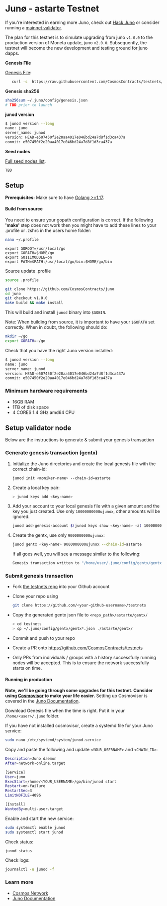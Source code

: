 # Junø - astarte Testnet

If you're interested in earning more Juno, check out [Hack Juno](https://github.com/CosmosContracts/hack-juno) or consider running a [mainnet validator](https://docs.junochain.com/validators/joining-mainnet).

The plan for this testnet is to simulate upgrading from juno `v1.0.0` to the production version of Moneta update, juno `v2.0.0`. Subsequently, the testnet will become the new development and testing ground for juno dapps.

**Genesis File**

[Genesis File](/astarte/genesis.json):

```bash
   curl -s  https://raw.githubusercontent.com/CosmosContracts/testnets/main/astarte/genesis.json >~/.juno/config/genesis.json
```

**Genesis sha256**

```bash
sha256sum ~/.juno/config/genesis.json
# TBD prior to launch
```

**junod version**

```bash
$ junod version --long
name: juno
server_name: junod
version: HEAD-e507450f2e20aa4017e046bd24a7d8f1d3ca437a
commit: e507450f2e20aa4017e046bd24a7d8f1d3ca437a
```

**Seed nodes**

[Full seed nodes list](/astarte/seeds.txt).

```
TBD
```

## Setup

**Prerequisites:** Make sure to have [Golang >=1.17](https://golang.org/).

#### Build from source

You need to ensure your gopath configuration is correct. If the following **'make'** step does not work then you might have to add these lines to your .profile or .zshrc in the users home folder:

```sh
nano ~/.profile
```

```
export GOROOT=/usr/local/go
export GOPATH=$HOME/go
export GO111MODULE=on
export PATH=$PATH:/usr/local/go/bin:$HOME/go/bin
```

Source update .profile

```sh
source .profile
```

```sh
git clone https://github.com/CosmosContracts/juno
cd juno
git checkout v1.0.0
make build && make install
```

This will build and install `junod` binary into `$GOBIN`.

Note: When building from source, it is important to have your `$GOPATH` set correctly. When in doubt, the following should do:

```sh
mkdir ~/go
export GOPATH=~/go
```

Check that you have the right Juno version installed:

```sh
$ junod version --long
name: juno
server_name: junod
version: HEAD-e507450f2e20aa4017e046bd24a7d8f1d3ca437a
commit: e507450f2e20aa4017e046bd24a7d8f1d3ca437a
```

### Minimum hardware requirements

- 16GB RAM
- 1TB of disk space
- 4 CORES 1.4 GHz amd64 CPU

## Setup validator node

Below are the instructions to generate & submit your genesis transaction

### Generate genesis transaction (gentx)

1. Initialize the Juno directories and create the local genesis file with the correct chain-id:

   ```bash
   junod init <moniker-name> --chain-id=astarte
   ```

2. Create a local key pair:

   ```sh
   > junod keys add <key-name>
   ```

3. Add your account to your local genesis file with a given amount and the key you just created. Use only `10000000000ujunox`, other amounts will be ignored.

   ```bash
   junod add-genesis-account $(junod keys show <key-name> -a) 10000000000ujunox
   ```

4. Create the gentx, use only `9000000000ujunox`:

   ```bash
   junod gentx <key-name> 9000000000ujunox --chain-id=astarte
   ```

   If all goes well, you will see a message similar to the following:

   ```bash
   Genesis transaction written to "/home/user/.juno/config/gentx/gentx-******.json"
   ```

### Submit genesis transaction

- Fork [the testnets repo](https://github.com/CosmosContracts/testnets) into your Github account

- Clone your repo using

  ```bash
  git clone https://github.com/<your-github-username>/testnets
  ```

- Copy the generated gentx json file to `<repo_path>/astarte/gentx/`

  ```sh
  > cd testnets
  > cp ~/.juno/config/gentx/gentx*.json ./astarte/gentx/
  ```

- Commit and push to your repo
- Create a PR onto https://github.com/CosmosContracts/testnets
- Only PRs from individuals / groups with a history successfully running nodes will be accepted. This is to ensure the network successfully starts on time.

#### Running in production

**Note, we'll be going through some upgrades for this testnet. Consider using [Cosmovisor](https://github.com/cosmos/cosmos-sdk/tree/master/cosmovisor) to make your life easier.** Setting up Cosmovisor is covered in the [Juno Documentation](https://docs.junochain.com/validators/setting-up-cosmovisor).

Download Genesis file when the time is right. Put it in your `/home/<user>/.juno` folder.

If you have not installed cosmovisor, create a systemd file for your Juno service:

```sh
sudo nano /etc/systemd/system/junod.service
```

Copy and paste the following and update `<YOUR_USERNAME>` and `<CHAIN_ID>`:

```sh
Description=Juno daemon
After=network-online.target

[Service]
User=juno
ExecStart=/home/<YOUR_USERNAME>/go/bin/junod start
Restart=on-failure
RestartSec=3
LimitNOFILE=4096

[Install]
WantedBy=multi-user.target
```

Enable and start the new service:

```sh
sudo systemctl enable junod
sudo systemctl start junod
```

Check status:

```sh
junod status
```

Check logs:

```sh
journalctl -u junod -f
```

### Learn more

- [Cosmos Network](https://cosmos.network)
- [Juno Documentation](https://docs.junochain.com/)
